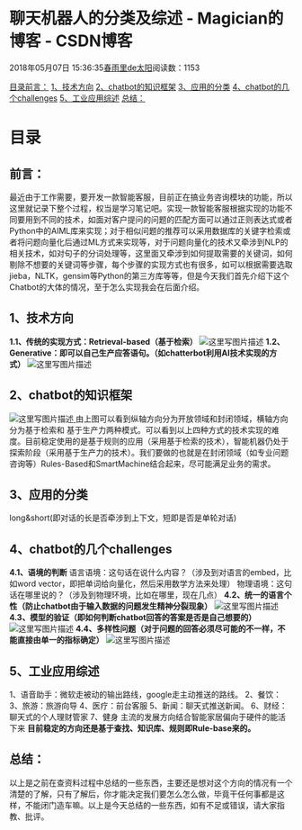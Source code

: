 
# 聊天机器人的分类及综述 - Magician的博客 - CSDN博客


2018年05月07日 15:36:35[春雨里de太阳](https://me.csdn.net/qq_16633405)阅读数：1153


[目录](#目录)[前言：](#前言)
[1、技术方向](#1技术方向)
[2、chatbot的知识框架](#2chatbot的知识框架)
[3、应用的分类](#3应用的分类)
[4、chatbot的几个challenges](#4chatbot的几个challenges)
[5、工业应用综述](#5工业应用综述)
[总结：](#总结)


# 目录
## 前言：
最近由于工作需要，要开发一款智能客服，目前正在搞业务咨询模块的功能，所以这里就记录下整个过程，权当是学习笔记吧。实现一款智能客服根据实现的功能不同要用到不同的技术，如面对客户提问的问题的匹配方面可以通过正则表达式或者Python中的AIML库来实现；对于相似问题的推荐可以采用数据库的关键字检索或者将问题向量化后通过ML方式来实现等，对于问题向量化的技术又牵涉到NLP的相关技术，如对句子的分词处理等，这里面又牵涉到如何提取需要的关键词，如何剔除不想要的关键词等步骤，每个步骤的实现方式也有很多，如可以根据需要选取jieba，NLTK，gensim等Python的第三方库等等，但是今天我们首先介绍下这个Chatbot的大体的情况，至于怎么实现我会在后面介绍。
## 1、技术方向
**1.1、传统的实现方式：Retrieval-based（基于检索）**
![这里写图片描述](https://img-blog.csdn.net/20180507150257406?watermark/2/text/aHR0cHM6Ly9ibG9nLmNzZG4ubmV0L3FxXzE2NjMzNDA1/font/5a6L5L2T/fontsize/400/fill/I0JBQkFCMA==/dissolve/70)
**1.2、Generative：即可以自己生产应答语句。（如chatterbot利用AI技术实现的方式）**
![这里写图片描述](https://img-blog.csdn.net/20180507150431232?watermark/2/text/aHR0cHM6Ly9ibG9nLmNzZG4ubmV0L3FxXzE2NjMzNDA1/font/5a6L5L2T/fontsize/400/fill/I0JBQkFCMA==/dissolve/70)
## 2、chatbot的知识框架
![这里写图片描述](https://img-blog.csdn.net/20180507150501780?watermark/2/text/aHR0cHM6Ly9ibG9nLmNzZG4ubmV0L3FxXzE2NjMzNDA1/font/5a6L5L2T/fontsize/400/fill/I0JBQkFCMA==/dissolve/70)[ ](https://img-blog.csdn.net/20180507150501780?watermark/2/text/aHR0cHM6Ly9ibG9nLmNzZG4ubmV0L3FxXzE2NjMzNDA1/font/5a6L5L2T/fontsize/400/fill/I0JBQkFCMA==/dissolve/70)
由上图可以看到纵轴方向分为开放领域和封闭领域，横轴方向分为基于检索和
基于生产力两种模式。可以看到以上四种方式的技术实现的难度。目前稳定使用的是基于规则的应用（采用基于检索的技术），智能机器仍处于探索阶段（采用基于生产力的技术）。我们要做的也就是在封闭领域（如专业问题咨询等）Rules-Based和SmartMachine结合起来，尽可能满足业务的需求。
## 3、应用的分类
long&short(即对话的长是否牵涉到上下文，短即是否是单轮对话)
## 4、chatbot的几个challenges
**4.1、语境的判断**
语⾔语境：这句话在说什么内容？（涉及到对语⾔的embed，⽐如word vector，即把单词给向量化，然后采用数学方法来处理）
物理语境：这句话在哪⾥说的？（涉及到物理环境，⽐如在哪⾥，现在⼏点）
**4.2、统一的语言个性（防止chatbot由于输入数据的问题发生精神分裂现象）**
![这里写图片描述](https://img-blog.csdn.net/20180507151604204?watermark/2/text/aHR0cHM6Ly9ibG9nLmNzZG4ubmV0L3FxXzE2NjMzNDA1/font/5a6L5L2T/fontsize/400/fill/I0JBQkFCMA==/dissolve/70)
**4.3、模型的验证（即如何判断chatbot回答的答案是否是自己想要的）**
![这里写图片描述](https://img-blog.csdn.net/20180507151637502?watermark/2/text/aHR0cHM6Ly9ibG9nLmNzZG4ubmV0L3FxXzE2NjMzNDA1/font/5a6L5L2T/fontsize/400/fill/I0JBQkFCMA==/dissolve/70)
**4.4、多样性问题（对于问题的回答必须尽可能的不一样，不能直接由单一的指标确定）**
![这里写图片描述](https://img-blog.csdn.net/20180507151703339?watermark/2/text/aHR0cHM6Ly9ibG9nLmNzZG4ubmV0L3FxXzE2NjMzNDA1/font/5a6L5L2T/fontsize/400/fill/I0JBQkFCMA==/dissolve/70)
## 5、工业应用综述
1、语音助手：微软走被动的输出路线，google走主动推送的路线。
2、餐饮：
3、旅游：旅游向导
4、医疗：前台客服
5、新闻：聊天式推送新闻。
6、财经：聊天式的个人理财管家
7、健身
主流的发展方向结合智能家居偏向于硬件的能活下来
**目前稳定的方向还是基于查找、知识库、规则即Rule-base来的。**
## 总结：
以上是之前在查资料过程中总结的一些东西，主要还是想对这个方向的情况有一个清楚的了解，只有了解后，你才能决定我们要怎么怎么做，毕竟干任何事都是这样，不能闭门造车嘛。以上是今天总结的一些东西，如有不足或错误，请大家指教、批评。

